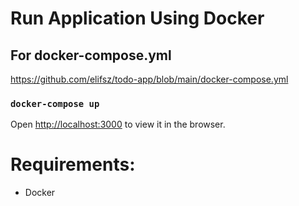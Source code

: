 # Run Application Using Docker

## For docker-compose.yml
https://github.com/elifsz/todo-app/blob/main/docker-compose.yml  

### `docker-compose up` 

Open [http://localhost:3000](http://localhost:3000) to view it in the browser.

# Requirements:
- Docker 

